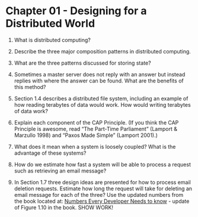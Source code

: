 # Chapter 01 - Designing for a Distributed World

1. What is distributed computing?

2. Describe the three major composition patterns in distributed computing.

3. What are the three patterns discussed for storing state?

4. Sometimes a master server does not reply with an answer but instead replies with where the answer can be found. What are the benefits of this method?

5. Section 1.4 describes a distributed file system, including an example of how reading terabytes of data would work. How would writing terabytes of data work?

6. Explain each component of the CAP Principle. (If you think the CAP Principle is awesome, read “The Part-Time Parliament” (Lamport & Marzullo 1998) and “Paxos Made Simple” (Lamport 2001).)

7. What does it mean when a system is loosely coupled? What is the advantage of these systems?

8. How do we estimate how fast a system will be able to process a request such as retrieving an email message?

9. In Section 1.7 three design ideas are presented for how to process email deletion requests. Estimate how long the request will take for deleting an email message for each of the three?  Use the updated numbers from the book located at: [Numbers Every Developer Needs to know](https://colin-scott.github.io/personal_website/research/interactive_latency.html "Link to numbers every developer needs to know") - update of Figure 1.10 in the book. SHOW WORK!
